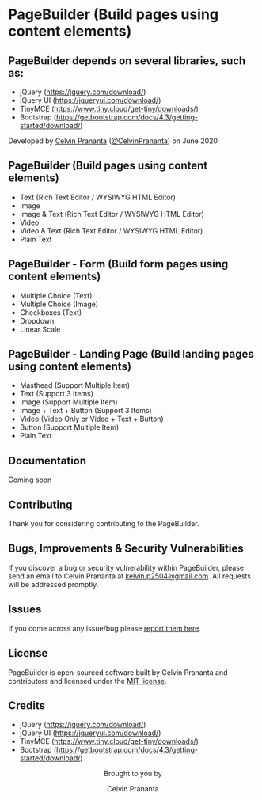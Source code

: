 # PageBuilder (Build pages using content elements)

## PageBuilder depends on several libraries, such as:

 - jQuery (https://jquery.com/download/)
 - jQuery UI (https://jqueryui.com/download/)
 - TinyMCE (https://www.tiny.cloud/get-tiny/downloads/)
 - Bootstrap (https://getbootstrap.com/docs/4.3/getting-started/download/)

Developed by [Celvin Prananta](#) ([@CelvinPrananta](https://github.com/CelvinPrananta)) on June 2020

## PageBuilder (Build pages using content elements)
 - Text (Rich Text Editor / WYSIWYG HTML Editor)
 - Image
 - Image & Text (Rich Text Editor / WYSIWYG HTML Editor)
 - Video
 - Video & Text (Rich Text Editor / WYSIWYG HTML Editor)
 - Plain Text

## PageBuilder - Form (Build form pages using content elements)
 - Multiple Choice (Text)
 - Multiple Choice (Image)
 - Checkboxes (Text)
 - Dropdown
 - Linear Scale

## PageBuilder - Landing Page (Build landing pages using content elements)
 - Masthead (Support Multiple Item)
 - Text (Support 3 Items)
 - Image (Support Multiple Item)
 - Image + Text + Button (Support 3 Items)
 - Video (Video Only or Video + Text + Button)
 - Button (Support Multiple Item)
 - Plain Text

## Documentation

Coming soon

## Contributing

Thank you for considering contributing to the PageBuilder.

## Bugs, Improvements & Security Vulnerabilities

If you discover a bug or security vulnerability within PageBuilder, please send an email to Celvin Prananta at [kelvin.p2504@gmail.com](mailto:kelvin.p2504@gmail.com). All requests will be addressed promptly.

## Issues

If you come across any issue/bug please [report them here](https://github.com/CelvinPrananta/Laravel-Skeleton-CMS/issues).

## License

PageBuilder is open-sourced software built by Celvin Prananta and contributors and licensed under the [MIT license](http://opensource.org/licenses/MIT).

## Credits

 - jQuery (https://jquery.com/download/)
 - jQuery UI (https://jqueryui.com/download/)
 - TinyMCE (https://www.tiny.cloud/get-tiny/downloads/)
 - Bootstrap (https://getbootstrap.com/docs/4.3/getting-started/download/)

<p align="center">Brought to you by</p>
<p align="center">Celvin Prananta</p>